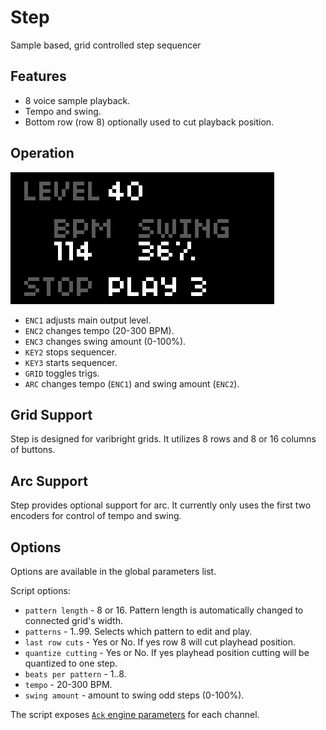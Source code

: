 # Step

Sample based, grid controlled step sequencer

## Features

- 8 voice sample playback.
- Tempo and swing.
- Bottom row (row 8) optionally used to cut playback position.

## Operation

![screenshot](screen.png)

- `ENC1` adjusts main output level.
- `ENC2` changes tempo (20-300 BPM).
- `ENC3` changes swing amount (0-100%).
- `KEY2` stops sequencer.
- `KEY3` starts sequencer.
- `GRID` toggles trigs.
- `ARC` changes tempo (`ENC1`) and swing amount (`ENC2`).

## Grid Support

Step is designed for varibright grids. It utilizes 8 rows and 8 or 16 columns of buttons.

## Arc Support

Step provides optional support for arc. It currently only uses the first two encoders for control of tempo and swing.

## Options

Options are available in the global parameters list.

Script options:

- `pattern length` - 8 or 16. Pattern length is automatically changed to connected grid's width.
- `patterns` - 1..99. Selects which pattern to edit and play.
- `last row cuts` - Yes or No. If yes row 8 will cut playhead position.
- `quantize cutting` - Yes or No. If yes playhead position cutting will be quantized to one step.
- `beats per pattern` - 1..8.
- `tempo` - 20-300 BPM.
- `swing amount` - amount to swing odd steps (0-100%).

The script exposes [`Ack` engine parameters](https://github.com/antonhornquist/ack/blob/master/README.md#default-parameters) for each channel.

